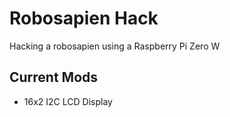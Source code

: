 # Robosapien Hack

Hacking a robosapien using a Raspberry Pi Zero W


## Current Mods

* 16x2 I2C LCD Display
